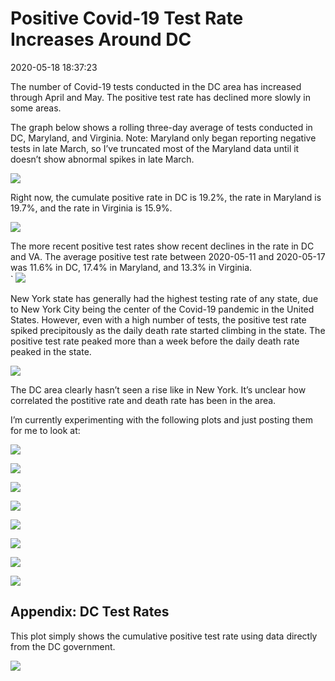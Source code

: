 Positive Covid-19 Test Rate Increases Around DC
================

2020-05-18 18:37:23

The number of Covid-19 tests conducted in the DC area has increased
through April and May. The positive test rate has declined more slowly
in some areas.

The graph below shows a rolling three-day average of tests conducted in
DC, Maryland, and Virginia. Note: Maryland only began reporting negative
tests in late March, so I’ve truncated most of the Maryland data until
it doesn’t show abnormal spikes in late March.

![](Pos_Test_Rate_files/figure-gfm/dmv_testing_numbers-1.png)<!-- -->

Right now, the cumulate positive rate in DC is 19.2%, the rate in
Maryland is 19.7%, and the rate in Virginia is 15.9%.

![](Pos_Test_Rate_files/figure-gfm/pos_rate_cumulative-1.png)<!-- -->

The more recent positive test rates show recent declines in the rate in
DC and VA. The average positive test rate between 2020-05-11 and
2020-05-17 was 11.6% in DC, 17.4% in Maryland, and 13.3% in Virginia.  
\` ![](Pos_Test_Rate_files/figure-gfm/rolling_pos_rate-1.png)<!-- -->

New York state has generally had the highest testing rate of any state,
due to New York City being the center of the Covid-19 pandemic in the
United States. However, even with a high number of tests, the positive
test rate spiked precipitously as the daily death rate started climbing
in the state. The positive test rate peaked more than a week before the
daily death rate peaked in the state.

![](Pos_Test_Rate_files/figure-gfm/ny_plot-1.png)<!-- -->

The DC area clearly hasn’t seen a rise like in New York. It’s unclear
how correlated the postitive rate and death rate has been in the area.

I’m currently experimenting with the following plots and just posting
them for me to look at:

![](Pos_Test_Rate_files/figure-gfm/unnamed-chunk-1-1.png)<!-- -->

![](Pos_Test_Rate_files/figure-gfm/unnamed-chunk-2-1.png)<!-- -->

![](Pos_Test_Rate_files/figure-gfm/unnamed-chunk-3-1.png)<!-- -->

![](Pos_Test_Rate_files/figure-gfm/unnamed-chunk-4-1.png)<!-- -->

![](Pos_Test_Rate_files/figure-gfm/unnamed-chunk-5-1.png)<!-- -->

![](Pos_Test_Rate_files/figure-gfm/unnamed-chunk-6-1.png)<!-- -->

![](Pos_Test_Rate_files/figure-gfm/unnamed-chunk-7-1.png)<!-- -->

![](Pos_Test_Rate_files/figure-gfm/unnamed-chunk-8-1.png)<!-- -->

## Appendix: DC Test Rates

This plot simply shows the cumulative positive test rate using data
directly from the DC government.

![](Pos_Test_Rate_files/figure-gfm/dc_data-1.png)<!-- -->
